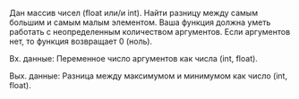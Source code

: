 Дан массив чисел (float или/и int). Найти разницу между самым большим и самым малым элементом. Ваша функция должна уметь работать с неопределенным количеством аргументов. Если аргументов нет, то функция возвращает 0 (ноль).

Вх. данные: Переменное число аргументов как числа (int, float).

Вых. данные: Разница между максимумом и минимумом как число (int, float). 